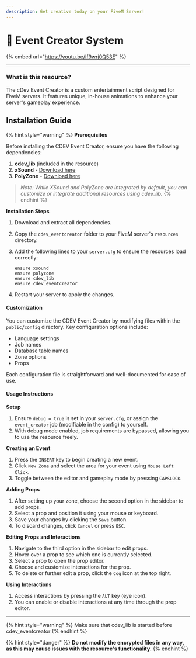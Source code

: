 ```yaml
---
description: Get creative today on your FiveM Server!
---
```


# 🎉 Event Creator System

{% embed url="https://youtu.be/If9wrj0Q53E" %}

***

### What is this resource?

The cDev Event Creator is a custom entertainment script designed for FiveM servers. It features unique, in-house animations to enhance your server's gameplay experience.

## Installation Guide

{% hint style="warning" %}
**Prerequisites**

Before installing the CDEV Event Creator, ensure you have the following dependencies:

1. **cdev\_lib** (included in the resource)
2. **xSound** - [Download here](https://github.com/Xogy/xsound/releases/latest)
3. **PolyZone** - [Download here](https://github.com/mkafrin/PolyZone/releases/latest)

> _Note: While XSound and PolyZone are integrated by default, you can customize or integrate additional resources using cdev\_lib._
{% endhint %}

**Installation Steps**

1. Download and extract all dependencies.
2. Copy the `cdev_eventcreator` folder to your FiveM server's `resources` directory.
3.  Add the following lines to your `server.cfg` to ensure the resources load correctly:

    ```plaintext
    ensure xsound
    ensure polyzone
    ensure cdev_lib
    ensure cdev_eventcreator
    ```
4. Restart your server to apply the changes.

#### Customization

You can customize the CDEV Event Creator by modifying files within the `public/config` directory. Key configuration options include:

* Language settings
* Job names
* Database table names
* Zone options
* Props

Each configuration file is straightforward and well-documented for ease of use.

#### Usage Instructions

**Setup**

1. Ensure `debug = true` is set in your `server.cfg`, or assign the `event_creator` job (modifiable in the config) to yourself.
2. With debug mode enabled, job requirements are bypassed, allowing you to use the resource freely.

**Creating an Event**

1. Press the `INSERT` key to begin creating a new event.
2. Click `New Zone` and select the area for your event using `Mouse Left Click`.
3. Toggle between the editor and gameplay mode by pressing `CAPSLOCK`.

**Adding Props**

1. After setting up your zone, choose the second option in the sidebar to add props.
2. Select a prop and position it using your mouse or keyboard.
3. Save your changes by clicking the `Save` button.
4. To discard changes, click `Cancel` or press `ESC`.

**Editing Props and Interactions**

1. Navigate to the third option in the sidebar to edit props.
2. Hover over a prop to see which one is currently selected.
3. Select a prop to open the prop editor.
4. Choose and customize interactions for the prop.
5. To delete or further edit a prop, click the `Cog` icon at the top right.

**Using Interactions**

1. Access interactions by pressing the `ALT` key (eye icon).
2. You can enable or disable interactions at any time through the prop editor.

***

{% hint style="warning" %}
Make sure that cdev\_lib is started before cdev\_eventcreator
{% endhint %}

{% hint style="danger" %}
**Do not modify the encrypted files in any way, as this may cause issues with the resource's functionality.**
{% endhint %}
